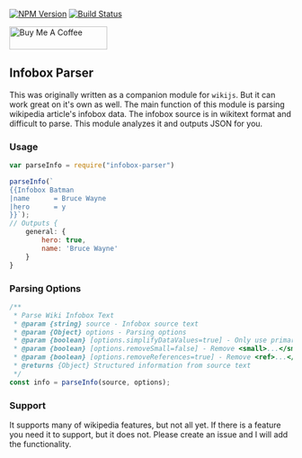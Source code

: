 [![NPM Version](https://img.shields.io/npm/v/infobox-parser.svg)](https://www.npmjs.com/package/infobox-parser)
[![Build Status](https://travis-ci.org/dijs/infobox-parser.svg)](https://travis-ci.org/dijs/infobox-parser)

<a href="https://www.buymeacoffee.com/2tmRKi9" target="_blank"><img src="https://cdn.buymeacoffee.com/buttons/default-yellow.png" alt="Buy Me A Coffee" height="41" width="174"></a>

## Infobox Parser

This was originally written as a companion module for `wikijs`. But it can work great on it's own as well. The main function of this module is parsing wikipedia article's infobox data. The infobox source is in wikitext format and
difficult to parse. This module analyzes it and outputs JSON for you.

### Usage

```js
var parseInfo = require("infobox-parser")

parseInfo(`
{{Infobox Batman
|name      = Bruce Wayne
|hero      = y
}}`);
// Outputs {
	general: {
		hero: true,
		name: 'Bruce Wayne'
	}
}
```

### Parsing Options

```js
/**
 * Parse Wiki Infobox Text
 * @param {string} source - Infobox source text
 * @param {Object} options - Parsing options
 * @param {boolean} [options.simplifyDataValues=true] - Only use primary data values
 * @param {boolean} [options.removeSmall=false] - Remove <small>...</small> chunks of source data
 * @param {boolean} [options.removeReferences=true] - Remove <ref>...</ref> chunks of source data
 * @returns {Object} Structured information from source text
 */
const info = parseInfo(source, options);
```

### Support

It supports many of wikipedia features, but not all yet. If there is a feature you need it to support, but it does not. Please create an issue and I will add the functionality.
